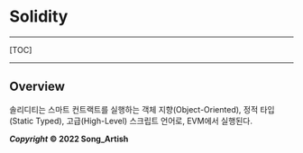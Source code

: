 # Solidity

---

[TOC]

---



## Overview

솔리디티는 스마트 컨트랙트를 실행하는 객체 지향(Object-Oriented), 정적 타입(Static Typed), 고급(High-Level) 스크립트 언어로, EVM에서 실행된다.



***Copyright* © 2022 Song_Artish**